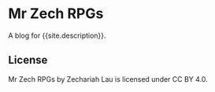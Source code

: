# Mr Zech RPGs
A blog for {{site.description}}.

## License
Mr Zech RPGs by Zechariah Lau is licensed under CC BY 4.0.
